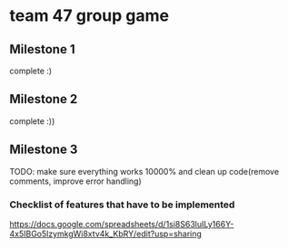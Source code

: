# team 47 group game


## Milestone 1
complete :)

## Milestone 2
complete :))

## Milestone 3
TODO:
make sure everything works 10000% and clean up code(remove comments, improve error handling)

### Checklist of features that have to be implemented
https://docs.google.com/spreadsheets/d/1si8S63luILy166Y-4x5IBGo5lzymkgWi8xtv4k_KbRY/edit?usp=sharing


